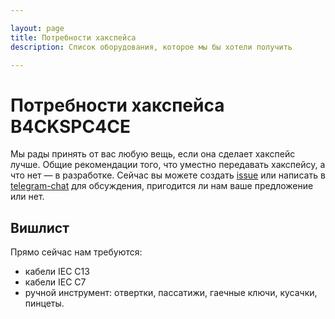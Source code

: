 ```yaml
---

layout: page
title: Потребности хакспейса
description: Список оборудования, которое мы бы хотели получить

---
```

# Потребности хакспейса B4CKSPC4CE

Мы рады принять от вас любую вещь, если она сделает хакспейс лучше. Общие рекомендации того, что уместно передавать хакспейсу, а что нет — в разработке. Сейчас вы можете создать [issue](https://github.com/b4ck5p4c3/wiki/issues) или написать в [telegram-chat](tg://resolve/?domain=b4ck5p4c3) для обсуждения, пригодится ли нам ваше предложение или нет.

## Вишлист

Прямо сейчас нам требуются:

- кабели IEC C13
- кабели IEC C7
- ручной инструмент: отвертки, пассатижи, гаечные ключи, кусачки, пинцеты.
